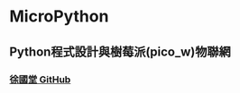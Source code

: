 # __MicroPython__
## Python程式設計與樹莓派(pico_w)物聯網
### [徐國堂 GitHub](https://github.com/roberthsu2003/)


